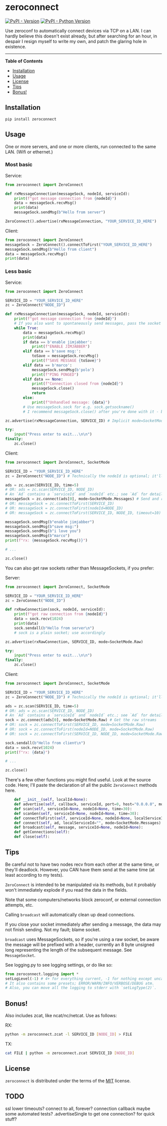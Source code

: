 # zeroconnect

[![PyPI - Version](https://img.shields.io/pypi/v/zeroconnect.svg)](https://pypi.org/project/zeroconnect)
[![PyPI - Python Version](https://img.shields.io/pypi/pyversions/zeroconnect.svg)](https://pypi.org/project/zeroconnect)

Use zeroconf to automatically connect devices via TCP on a LAN.
I can hardly believe this doesn't exist already, but after searching for an hour, in despair I resign myself to write my own, and patch the glaring hole in existence.

-----

**Table of Contents**

- [Installation](#installation)
- [Usage](#usage)
- [License](#license)
- [Tips](#tips)
- [Bonus!](#bonus)

## Installation

```console
pip install zeroconnect
```

## Usage

One or more servers, and one or more clients, run connected to the same LAN.  (Wifi or ethernet.)

### Most basic

Service:
```python
from zeroconnect import ZeroConnect

def rxMessageConnection(messageSock, nodeId, serviceId):
    print(f"got message connection from {nodeId}")
    data = messageSock.recvMsg()
    print(data)
    messageSock.sendMsg(b"Hello from server")

ZeroConnect().advertise(rxMessageConnection, "YOUR_SERVICE_ID_HERE")
```

Client:
```python
from zeroconnect import ZeroConnect
messageSock = ZeroConnect().connectToFirst("YOUR_SERVICE_ID_HERE")
messageSock.sendMsg(b"Hello from client")
data = messageSock.recvMsg()
print(data)
```

### Less basic

Service:
```python
from zeroconnect import ZeroConnect

SERVICE_ID = "YOUR_SERVICE_ID_HERE"
zc = ZeroConnect("NODE_ID")

def rxMessageConnection(messageSock, nodeId, serviceId):
    print(f"got message connection from {nodeId}")
    # If you also want to spontaneously send messages, pass the socket to e.g. another thread.
    while True:
        data = messageSock.recvMsg()
        print(data)
        if data == b'enable jimjabber':
            print(f"ENABLE JIMJABBER")
        elif data == b'save msg:':
            toSave = messageSock.recvMsg()
            print(f"SAVE MESSAGE {toSave}")
        elif data == b'marco':
            messageSock.sendMsg(b'polo')
            print(f"PING PONGED")
        elif data == None:
            print(f"Connection closed from {nodeId}")
            messageSock.close()
            return
        else:
            print(f"Unhandled message: {data}")
        # Use messageSock.sock for e.g. sock.getsockname()
        # I recommend messageSock.close() after you're done with it - but it'll get closed on zc.close(), at least

zc.advertise(rxMessageConnection, SERVICE_ID) # Implicit mode=SocketMode.Messages

try:
    input("Press enter to exit...\n\n")
finally:
    zc.close()
```

Client:
```python
from zeroconnect import ZeroConnect, SocketMode

SERVICE_ID = "YOUR_SERVICE_ID_HERE"
zc = ZeroConnect("NODE_ID") # Technically the nodeId is optional; it'll assign you a random UUID

ads = zc.scan(SERVICE_ID, time=5)
# OR: ads = zc.scan(SERVICE_ID, NODE_ID)
# An `Ad` contains a `serviceId` and `nodeId` etc.; see `Ad` for details
messageSock = zc.connect(ads[0], mode=SocketMode.Messages) # Send and receive messages; the default mode
# OR: messageSock = zc.connectToFirst(SERVICE_ID)
# OR: messageSock = zc.connectToFirst(nodeId=NODE_ID)
# OR: messageSock = zc.connectToFirst(SERVICE_ID, NODE_ID, timeout=10)

messageSock.sendMsg(b"enable jimjabber")
messageSock.sendMsg(b"save msg:")
messageSock.sendMsg(b"i love you")
messageSock.sendMsg(b"marco")
print(f"rx: {messageSock.recvMsg()}")

# ...

zc.close()
```

You can also get raw sockets rather than MessageSockets, if you prefer:

Server:
```python
from zeroconnect import ZeroConnect, SocketMode

SERVICE_ID = "YOUR_SERVICE_ID_HERE"
zc = ZeroConnect("NODE_ID")

def rxRawConnection(sock, nodeId, serviceId):
    print(f"got raw connection from {nodeId}")
    data = sock.recv(1024)
    print(data)
    sock.sendall(b"Hello from server\n")
    # sock is a plain socket; use accordingly

zc.advertise(rxRawConnection, SERVICE_ID, mode=SocketMode.Raw)

try:
    input("Press enter to exit...\n\n")
finally:
    zc.close()
```

Client:
```python
from zeroconnect import ZeroConnect, SocketMode

SERVICE_ID = "YOUR_SERVICE_ID_HERE"
zc = ZeroConnect("NODE_ID") # Technically the nodeId is optional; it'll assign you a random UUID

ads = zc.scan(SERVICE_ID, time=5)
# OR: ads = zc.scan(SERVICE_ID, NODE_ID)
# An `Ad` contains a `serviceId` and `nodeId` etc.; see `Ad` for details
sock = zc.connect(ads[0], mode=SocketMode.Raw) # Get the raw streams
# OR: sock = zc.connectToFirst(SERVICE_ID, mode=SocketMode.Raw)
# OR: sock = zc.connectToFirst(nodeId=NODE_ID, mode=SocketMode.Raw)
# OR: sock = zc.connectToFirst(SERVICE_ID, NODE_ID, mode=SocketMode.Raw, timeout=10)

sock.sendall(b"Hello from client\n")
data = sock.recv(1024)
print(f"rx: {data}")

# ...

zc.close()
```

There's a few other functions you might find useful.  Look at the source code.
Here; I'll paste the declaration of all the public `ZeroConnect` methods here.

```python
    def __init__(self, localId=None):
    def advertise(self, callback, serviceId, port=0, host="0.0.0.0", mode=SocketMode.Messages):
    def scan(self, serviceId=None, nodeId=None, time=30):
    def scanGen(self, serviceId=None, nodeId=None, time=30):
    def connectToFirst(self, serviceId=None, nodeId=None, localServiceId="", mode=SocketMode.Messages, timeout=30):
    def connect(self, ad, localServiceId="", mode=SocketMode.Messages):
    def broadcast(self, message, serviceId=None, nodeId=None):
    def getConnections(self):
    def close(self):
```

## Tips

Be careful not to have two nodes recv from each other at the same time, or they'll deadlock.
However, you CAN have them send at the same time (at least according to my tests).

`ZeroConnect` is intended to be manipulated via its methods, but it probably won't immediately explode if you
read the data in the fields.

Note that some computers/networks block zeroconf, or external connection attempts, etc.

Calling `broadcast` will automatically clean up dead connections.

If you close your socket immediately after sending a message, the data may not finish sending.  Not my fault; blame socket.

`broadcast` uses MessageSockets, so if you're using a raw socket, be aware the message will be prefixed with a header, currently
an 8 byte unsigned long representing the length of the subsequent message.  See `MessageSocket`.

See logging.py to see logging settings, or do like so:
```python
from zeroconnect.logging import *
setLogLevel(-1) # 4+ for everything current, -1 for nothing except uncaught exceptions
# It also contains some presets; ERROR/WARN/INFO/VERBOSE/DEBUG atm.
# Also, you can move all the logging to stderr with `setLogType(2)`.
```

## Bonus!

Also includes zcat, like ncat/nc/netcat.  Use as follows:

RX:
```bash
python -m zeroconnect.zcat -l SERVICE_ID [NODE_ID] > FILE
```

TX:
```bash
cat FILE | python -m zeroconnect.zcat SERVICE_ID [NODE_ID]
```


## License

`zeroconnect` is distributed under the terms of the [MIT](https://spdx.org/licenses/MIT.html) license.

## TODO
ssl
lower timeouts?
connect to all, forever?
    connection callback
maybe some automated tests?
.advertiseSingle to get one connection?  for quick stuff?
